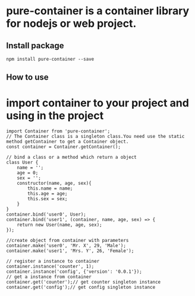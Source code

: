 # pure-container is a container library for nodejs or web project.
## Install package
```
npm install pure-container --save
```

## How to use
# import container to your project and using in the project
```
import Container from 'pure-container';
// The Container class is a singleton class.You need use the static method getContainer to get a Container object.
const container = Container.getContainer();

// bind a class or a method which return a object
class User {
    name = '';
    age = 0;
    sex = '';
    constructor(name, age, sex){
        this.name = name;
        this.age = age;
        this.sex = sex;
    }
}
container.bind('user0', User);
container.bind('user1', (container, name, age, sex) => {
    return new User(name, age, sex);
});

//create object from container with parameters
container.make('user0', 'Mr. X', 29, 'Male');
container.make('user1', 'Mrs. Y', 26, 'Female');

// register a instance to container
container.instance('counter', 1);
container.instance('config', {'version': '0.0.1'});
// get a instance from container
container.get('counter');// get counter singleton instance
container.get('config');// get config singleton instance
```
